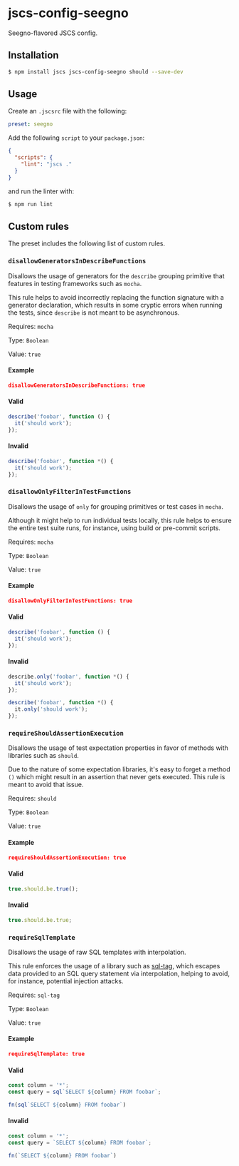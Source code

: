# jscs-config-seegno
Seegno-flavored JSCS config.

## Installation

```sh
$ npm install jscs jscs-config-seegno should --save-dev
```

## Usage
Create an `.jscsrc` file with the following:

```yaml
preset: seegno
```

Add the following `script` to your `package.json`:

```json
{
  "scripts": {
    "lint": "jscs ."
  }
}
```

and run the linter with:

```sh
$ npm run lint
```

## Custom rules
The preset includes the following list of custom rules.

### `disallowGeneratorsInDescribeFunctions`
Disallows the usage of generators for the `describe` grouping primitive that features in testing frameworks such as `mocha`.

This rule helps to avoid incorrectly replacing the function signature with a generator declaration, which results in some cryptic errors when running the tests, since `describe` is not meant to be asynchronous.

Requires: `mocha`

Type: `Boolean`

Value: `true`

#### Example

```json
disallowGeneratorsInDescribeFunctions: true
```

#### Valid

```js
describe('foobar', function () {
  it('should work');
});
```

#### Invalid

```js
describe('foobar', function *() {
  it('should work');
});
```

### `disallowOnlyFilterInTestFunctions`
Disallows the usage of `only` for grouping primitives or test cases in `mocha`.

Although it might help to run individual tests locally, this rule helps to ensure the entire test suite runs, for instance, using build or pre-commit scripts.

Requires: `mocha`

Type: `Boolean`

Value: `true`

#### Example

```json
disallowOnlyFilterInTestFunctions: true
```

#### Valid

```js
describe('foobar', function () {
  it('should work');
});
```

#### Invalid

```js
describe.only('foobar', function *() {
  it('should work');
});

describe('foobar', function *() {
  it.only('should work');
});
```

### `requireShouldAssertionExecution`
Disallows the usage of test expectation properties in favor of methods with libraries such as `should`.

Due to the nature of some expectation libraries, it's easy to forget a method `()` which might result in an assertion that never gets executed. This rule is meant to avoid that issue.

Requires: `should`

Type: `Boolean`

Value: `true`

#### Example

```json
requireShouldAssertionExecution: true
```

#### Valid

```js
true.should.be.true();
```

#### Invalid

```js
true.should.be.true;
```

### `requireSqlTemplate`
Disallows the usage of raw SQL templates with interpolation.

This rule enforces the usage of a library such as [sql-tag](https://github.com/seegno/sql-tag), which escapes data provided to an SQL query statement via interpolation, helping to avoid, for instance, potential injection attacks.

Requires: `sql-tag`

Type: `Boolean`

Value: `true`

#### Example

```json
requireSqlTemplate: true
```

#### Valid

```js
const column = '*';
const query = sql`SELECT ${column} FROM foobar`;

fn(sql`SELECT ${column} FROM foobar`)
```

#### Invalid

```js
const column = '*';
const query = `SELECT ${column} FROM foobar`;

fn(`SELECT ${column} FROM foobar`)
```
